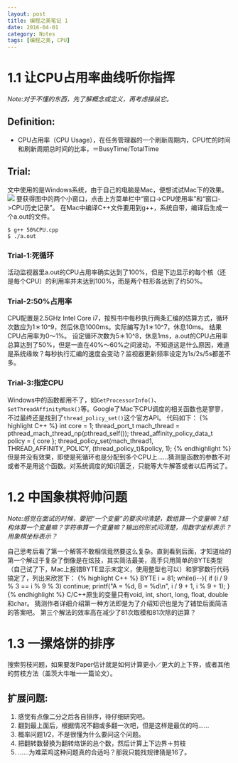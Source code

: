 ```yaml
---
layout: post
title: 编程之美笔记 1
date: 2016-04-01
category: Notes
tags: [编程之美, CPU]
---
```

# 1.1 让CPU占用率曲线听你指挥
_Note:对于不懂的东西，先了解概念或定义，再考虑操纵它。_

## Definition:
- CPU占用率（CPU Usage），在任务管理器的一个刷新周期内，CPU忙的时间和刷新周期总时间的比率，＝BusyTime/TotalTime

## Trial:
文中使用的是Windows系统，由于自己的电脑是Mac，便想试试Mac下的效果。
![][image-1]
要获得图中的两个小窗口，点击上方菜单栏中“窗口-\>CPU使用率”和“窗口-\>CPU历史记录”。
在Mac中编译C++文件要用到g++，系统自带，编译后生成一个a.out的文件。

	$ g++ 50%CPU.cpp
	$ ./a.out

### Trial-1:死循环
活动监视器里a.out的CPU占用率确实达到了100%，但是下边显示的每个核（还是每个CPU）的利用率并未达到100%，而是两个柱形各达到了约50%。

### Trial-2:50%占用率
CPU配置是2.5GHz Intel Core i7，按照书中每秒执行两条汇编的估算方式，循环次数应为1＊10^9，然后休息1000ms。实际编写为1＊10^7，休息10ms。
结果CPU占用率为0～1%。
设定循环次数为5＊10^8，休息1ms，a.out的CPU占用率总算达到了50%，但是一直在40%～60%之间波动，不知道这是什么原因，难道是系统缘故？每秒执行汇编的速度会变动？监视器更新频率设定为1s/2s/5s都差不多。

### Trial-3:指定CPU
Windows中的函数都用不了，如`GetProcessorInfo()`、`SetThreadAffinityMask()`等。Google了Mac下CPU调度的相关函数也是寥寥，不过最终还是找到了`thread_policy_set()`这个官方API。
代码如下：
{% highlight C++ %}
int core = 1;
thread_port_t mach_thread = pthread_mach_thread_np(pthread_self());
thread_affinity_policy_data_t policy = { core };
thread_policy_set(mach_thread1, THREAD_AFFINITY_POLICY,
                    (thread_policy_t)&policy, 1);
{% endhighlight %}
但是并没有效果，即使是死循环也是分配到多个CPU上……猜测是函数的参数不对或者不是用这个函数。对系统调度的知识匮乏，只能等大牛解答或者以后再试了。

# 1.2 中国象棋将帅问题
_Note:感觉在面试的时候，要把“一个变量”的要求问清楚，数组算一个变量嘛？结构体算一个变量嘛？字符串算一个变量嘛？输出的形式问清楚，用数字坐标表示？用象棋坐标表示？_

自己思考后看了第一个解答不敢相信竟然要这么复杂。直到看到后面，才知道给的第一个解过于复杂了倒像是在炫技，其实简洁最美，高手只用简单的BYTE类型（自己试了下，Mac上报错BYTE显示未定义，使用整型也可以）和寥寥数行代码搞定了，列出来欣赏下：
{% highlight C++ %}
BYTE i = 81;
while(i--){
    if (i / 9 % 3 == i % 9 % 3)
        continue;
    printf("A = %d, B = %d\n", i / 9 + 1, i % 9 + 1);
}
{% endhighlight %}
C/C++原生的变量只有void, int, short, long, float, double和char。
猜测作者详细介绍第一种方法即是为了介绍知识也是为了铺垫后面简洁的答案吧。
第三个解法的效率高在减少了81次取模和81次除的运算？

# 1.3 一摞烙饼的排序
搜索剪枝问题，如果要发Paper估计就是如何计算更小／更大的上下界，或者其他的剪枝方法（盖茨大牛唯一一篇论文）。

## 扩展问题:
1. 感觉有点像二分之后各自排序，待仔细研究吧。
2. 翻到最上面后，根据情况不翻或多翻一次吧，但是这样是最优的吗……
3. 概率问题1/2，不是很懂为什么要问这个问题。
4. 把翻转数替换为翻转烙饼的总个数，然后计算上下边界＋剪枝
5. ……为难菜鸡这种问题真的合适吗？那我只能找规律猜是16了。

[image-1]:	/img/in-post/activity-monitor.png